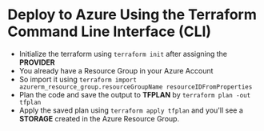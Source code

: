 # Deploy to Azure Using the Terraform Command Line Interface (CLI)

* Initialize the terraform using ```terraform init``` after assigning the **PROVIDER**
* You already have a Resource Group in your Azure Account
* So import it using ```terraform import azurerm_resource_group.resourceGroupName resourceIDFromProperties```
* Plan the code and save the output to **TFPLAN** by ```terraform plan -out tfplan```
* Apply the saved plan using ```terraform apply tfplan``` and you'll see a **STORAGE** created in the Azure Resource Group.

